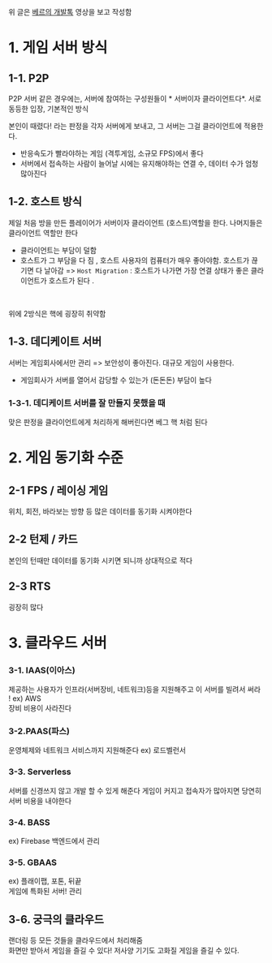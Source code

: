 위 글은 [베르의 개발톡](https://www.youtube.com/watch?v=Wn-1QY2EeVg&ab_channel=%EB%B2%A0%EB%A5%B4%EC%9D%98%EA%B2%8C%EC%9E%84%EA%B0%9C%EB%B0%9C%EC%9C%A0%ED%8A%9C%EB%B8%8C) 영상을 보고 작성함

# 1. 게임 서버 방식

## 1-1. P2P
P2P 서버 같은 경우에는, 서버에 참여하는 구성원들이 * 서버이자 클라이언트다*. 서로 동등한 입장, 기본적인 방식
<br>

본인이 때렸다! 라는 판정을 각자 서버에게 보내고, 그 서버는 그걸 클라이언트에 적용한다.
<br>

* 반응속도가 빨라야하는 게임 (격투게임, 소규모 FPS)에서 좋다
* 서버에서 접속하는 사람이 늘어날 시에는 유지해야하는 연결 수, 데이터 수가 엄청 많아진다 

## 1-2. 호스트 방식
제일 처음 방을 만든 플레이어가 서버이자 클라이언트 (호스트)역할을 한다.
나머지들은 클라이언트 역할만 한다
<br>

* 클라이언트는 부담이 덜함 
* 호스트가 그 부담을 다 짐 , 호스트 사용자의 컴퓨터가 매우 좋아야함. 호스트가 끊기면 다 날아감 
=> `Host Migration` : 호스트가 나가면 가장 연결 상태가 좋은 클라이언트가 호스트가 된다 .
<br>

위에 2방식은 핵에 굉장히 취약함 

## 1-3. 데디케이트 서버
서버는 게임회사에서만 관리 => 보안성이 좋아진다. 대규모 게임이 사용한다.

* 게임회사가 서버를 열어서 감당할 수 있는가 (돈돈돈) 부담이 높다 

### 1-3-1. 데디케이트 서버를 잘 만들지 못했을 때
맞은 판정을 클라이언트에게 처리하게 해버린다면 베그 핵 처럼 된다 

# 2. 게임 동기화 수준

## 2-1 FPS / 레이싱 게임 
위치, 회전, 바라보는 방향 등 많은 데이터를 동기화 시켜야한다
## 2-2 턴제 / 카드 
본인의 턴때만 데이터를 동기화 시키면 되니까 상대적으로 적다 
## 2-3 RTS 
굉장히 많다 

# 3. 클라우드 서버

### 3-1. IAAS(이아스) 
 제공하는 사용자가 인프라(서버장비, 네트워크)등을 지원해주고 이 서버를 빌려서 써라 ! 
 ex) AWS 
 <br>
 장비 비용이 사라진다 

### 3-2.PAAS(파스)
운영체제와 네트워크 서비스까지 지원해준다
ex) 로드벨런서

### 3-3. Serverless 
서버를 신경쓰지 않고 개발 할 수 있게 해준다
게임이 커지고 접속자가 많아지면 당연히 서버 비용을 내야한다

### 3-4. BASS
ex) Firebase 백엔드에서 관리


### 3-5. GBAAS
ex) 플래이팹, 포톤, 뒤끝 <br>
게임에 특화된 서버! 관리 

## 3-6. 궁극의 클라우드
랜더링 등 모든 것들을 클라우드에서 처리해줌 <br>
화면만 받아서 게임을 즐길 수 있다! 저사양 기기도 고화질 게임을 즐길 수 있다. <br>



